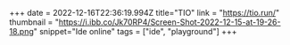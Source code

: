 +++
date = 2022-12-16T22:36:19.994Z
title="TIO"
link = "https://tio.run/"
thumbnail = "https://i.ibb.co/Jk70RP4/Screen-Shot-2022-12-15-at-19-26-18.png"
snippet="Ide online"
tags = ["ide", "playground"]
+++
